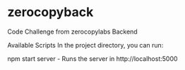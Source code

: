# zerocopyback
Code Challenge from zerocopylabs Backend


Available Scripts
In the project directory, you can run:

npm start server - Runs the server in http://localhost:5000
